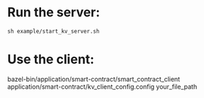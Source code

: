 

# Run the server:
```
sh example/start_kv_server.sh
```

# Use the client:

bazel-bin/application/smart-contract/smart_contract_client application/smart-contract/kv_client_config.config your_file_path
